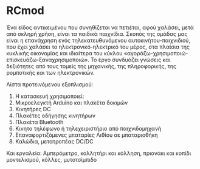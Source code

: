 # RCmod

Ένα είδος αντικειμένου που συνηθίζεται να πετιέται, αφού χαλάσει, μετά από σκληρή χρήση, είναι τα παιδικά παιχνίδια.
Σκοπός της ομάδας μας είναι η επανάχρηση ενός τηλεκατευθυνόμενου αυτοκινήτου-παιχνιδιού, που έχει χαλάσει το ηλεκτρονικό-ηλεκτρικό του μέρος, στα πλαίσια της κυκλικής οικονομίας και ιδιαίτερα του κύκλου «αγοράζω-χρησιμοποιώ-επισκευάζω-ξαναχρησιμοποιώ».
Το έργο συνδυάζει γνώσεις και δεξιότητες από τους τομείς της μηχανικής, της πληροφορικής, της ρομποτικής και των ηλεκτρονικών. 

Λίστα προτεινόμενου εξοπλισμού:
1.	Η κατασκευή χρησιμοποιεί:
2.	Μικροελεγκτή Arduino και πλακέτα δοκιμών
3.	Κινητήρες DC
4.	Πλακέτες οδήγησης κινητήρων
5.	Πλακέτα Bluetooth
6.	Κινητο τηλέφωνο ή τηλεχειριστήριο από παιχνιδομηχανή
7.	Επαναφορτιζόμενες μπαταρίες Λιθίου σε μπαταριοθήκη
8.	Καλώδια, μετατροπέας DC/DC

Και εργαλεία:
Αμπερόμετρο, κολλητήρι και κόλληση, πριονάκι και κοπίδι μοντελισμού, κόλλες, μυτοτσίμπιδο
